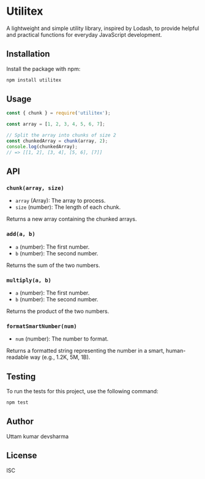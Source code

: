 # Utilitex

A lightweight and simple utility library, inspired by Lodash, to provide helpful and practical functions for everyday JavaScript development.

## Installation

Install the package with npm:

```bash
npm install utilitex
```

## Usage

```javascript
const { chunk } = require('utilitex');

const array = [1, 2, 3, 4, 5, 6, 7];

// Split the array into chunks of size 2
const chunkedArray = chunk(array, 2);
console.log(chunkedArray);
// => [[1, 2], [3, 4], [5, 6], [7]]
```

## API

### `chunk(array, size)`

-   `array` (Array): The array to process.
-   `size` (number): The length of each chunk.

Returns a new array containing the chunked arrays.

### `add(a, b)`

-   `a` (number): The first number.
-   `b` (number): The second number.

Returns the sum of the two numbers.

### `multiply(a, b)`

-   `a` (number): The first number.
-   `b` (number): The second number.

Returns the product of the two numbers.

### `formatSmartNumber(num)`

-   `num` (number): The number to format.

Returns a formatted string representing the number in a smart, human-readable way (e.g., 1.2K, 5M, 1B).

## Testing

To run the tests for this project, use the following command:

```bash
npm test
```

## Author

Uttam kumar devsharma

## License

ISC
